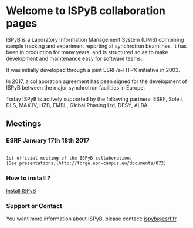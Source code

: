 # Welcome to ISPyB collaboration pages

ISPyB is a Laboratory Information Management System (LIMS) combining sample tracking and experiment reporting at synchrotron beamlines. It has been in production for many years, and is structured so as to make development and maintenance easy for software teams. 

It was initially developed through a joint ESRF/e-HTPX  initiative in 2003.

In 2017, a collaboration agreement has been signed for the development of ISPyB between the major synchrotron facilities in Europe.

Today ISPyB is actively supported by the following partners: ESRF, Soleil, DLS, MAX IV, HZB, EMBL, Global Phasing Ltd, DESY, ALBA.

## Meetings

### ESRF January 17th 18th 2017




```

1st official meeting of the ISPyB collaboration.
[See presentations](http://forge.epn-campus.eu/documents/872)

```

### How to install ?

[Install ISPyB](testweb/README.md)

### Support or Contact

You want more information about ISPyB, please contact: <ispyb@esrf.fr>.
